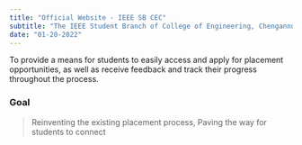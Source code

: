 ```yaml
---
title: "Official Website - IEEE SB CEC"
subtitle: "The IEEE Student Branch of College of Engineering, Chengannur formed on the 16th of September, 1996. What started as a small initiative for the technical advancement of the students, is now one of the most vibrant Student Branches of the Asia Pacific Region (Region 10) and Kerala Section."
date: "01-20-2022"
---
```


To provide a means for students to easily access and apply for placement opportunities, as well as receive feedback and track their progress throughout the process.

### Goal

> Reinventing the existing placement process, Paving the way for students to connect